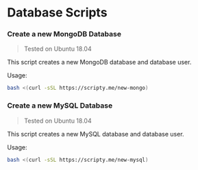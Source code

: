 # Database Scripts
### Create a new MongoDB Database
> Tested on Ubuntu 18.04

This script creates a new MongoDB database and database user.

Usage:
```bash
bash <(curl -sSL https://scripty.me/new-mongo)
```
### Create a new MySQL Database
> Tested on Ubuntu 18.04

This script creates a new MySQL database and database user.

Usage:
```bash
bash <(curl -sSL https://scripty.me/new-mysql)
```